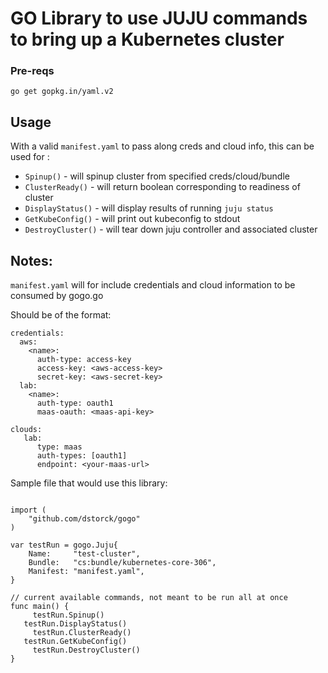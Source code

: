 
# GO Library to use JUJU commands to bring up a Kubernetes cluster

### Pre-reqs

`go get gopkg.in/yaml.v2`

## Usage

With a valid `manifest.yaml` to pass along creds and cloud info, this can be used for :

- `Spinup()` - will spinup cluster from specified creds/cloud/bundle
- `ClusterReady()` - will return boolean corresponding to readiness of cluster
- `DisplayStatus()` - will display results of running `juju status`
- `GetKubeConfig()` - will print out kubeconfig to stdout
- `DestroyCluster()` - will tear down juju controller and associated cluster

## Notes:

`manifest.yaml` will for include credentials and cloud information to be consumed by gogo.go


Should be of the format:
```
credentials:
  aws:
    <name>:
      auth-type: access-key
      access-key: <aws-access-key>
      secret-key: <aws-secret-key>
  lab:
    <name>:
      auth-type: oauth1
      maas-oauth: <maas-api-key>

clouds:
   lab:
      type: maas
      auth-types: [oauth1]
      endpoint: <your-maas-url>
```

Sample file that would use this library:

```package main

import (
	"github.com/dstorck/gogo"
)

var testRun = gogo.Juju{
	Name:     "test-cluster",
	Bundle:   "cs:bundle/kubernetes-core-306",
	Manifest: "manifest.yaml",
}

// current available commands, not meant to be run all at once
func main() {
	 testRun.Spinup()
   testRun.DisplayStatus()
	 testRun.ClusterReady()
   testRun.GetKubeConfig()
	 testRun.DestroyCluster()
}
```
